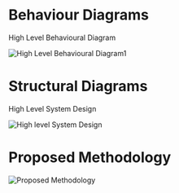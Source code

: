 # Behaviour Diagrams

  High Level Behavioural Diagram
  
  ![High Level Behavioural Diagram1](https://user-images.githubusercontent.com/52129884/128603973-eb2efdfb-8450-43d2-a575-fab8a7646338.JPG)

  
# Structural Diagrams

  High Level System Design
  
  ![High level System Design](https://user-images.githubusercontent.com/52129884/128604102-6fd35928-f61b-42b2-b484-71ab048050d9.JPG)

# Proposed Methodology

  ![Proposed Methodology](https://user-images.githubusercontent.com/52129884/128604245-d7698983-9cf6-497c-8b09-6d45d4cf0207.JPG)

  
